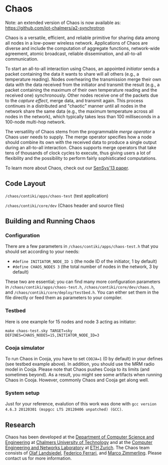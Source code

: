 Chaos
======

Note: an extended version of Chaos is now available as: https://github.com/iot-chalmers/a2-synchrotron

Chaos is a versatile, efficient, and reliable primitive for sharing data among all nodes in a low-power wireless network.
Applications of Chaos are diverse and include the computation of aggregate functions, network-wide agreement, atomic broadcast, reliable dissemination, and all-to-all communication.

To start an all-to-all interaction using Chaos, an appointed *initiator* sends a packet containing the data it wants to share will all others (e.g., a temperature reading).
Nodes overhearing the transmission merge their own data with the data received from the initiator and transmit the result (e.g., a packet containing the maximum of their own temperature reading and the received one) synchronously.
Other nodes receive one of the packets due to the *capture effect*, merge data, and transmit again.
This process continues in a distributed and "chaotic" manner until all nodes in the network share the same data (e.g., the maximum temperature across all nodes in the network), which typically  takes less than 100 milliseconds in a 100-node multi-hop network.

The versatility of Chaos stems from the programmable *merge operator* a Chaos user needs to supply.
The merge operator specifies how a node should combine its own with the received data to produce a single output during an all-to-all interaction.
Chaos supports merge operators that take tens of thousands of clock cycles to execute, thus giving users a lot of flexibility and the possibility to perform fairly sophisticated computations.

To learn more about Chaos, check out our [SenSys'13 paper](http://dl.acm.org/citation.cfm?id=2517358).

Code Layout
-----------

`/chaos/contiki/apps/chaos-test` (test application)

`/chaos/contiki/core/dev` (Chaos header and source files)


Building and Running Chaos
----------------------

### Configuration 

There are a few parameters in `/chaos/contiki/apps/chaos-test.h` that you should set according to your needs:

* `#define INITIATOR_NODE_ID 1` (the node ID of the initiator, 1 by default)
* `#define CHAOS_NODES 3` (the total number of nodes in the network, 3 by default)

These two are essential; you can find many more configuration parameters in `/chaos/contiki/apps/chaos-test.h`, `/chaos/contiki/core/dev/chaos.h`, and `/chaos/contiki/core/deploy/testbed.h`. You can either set them in the file directly or feed them as parameters to your compiler.

### Testbed

Here is one example for 15 nodes and node 3 acting as initiator:

`make chaos-test.sky TARGET=sky DEFINES=CHAOS_NODES=15,INITIATOR_NODE_ID=3`

### Cooja simulator 

To run Chaos in Cooja, you have to set `COOJA=1` (0 by default) in your defines (see testbed example above). In addition, you should use the MRM radio model in Cooja. Please note that Chaos pushes Cooja to its limits (and sometimes beyond). As a result, you might see some artifacts when running Chaos in Cooja. However, commonly Chaos and Cooja get along well.

### System setup 

Just for your reference, evalution of this work was done with `gcc version 4.6.3 20120301 (mspgcc LTS 20120406 unpatched) (GCC)`.

Research
--------

Chaos has been developed at the [Department of Computer Science and Engineering](http://www.chalmers.se/cse/EN/) at [Chalmers University of Technology](http://www.chalmers.se/en/Pages/default.aspx) and at the [Computer Engineering and Networks Laboratory](http://www.tec.ethz.ch/) at [ETH Zurich](http://www.ethz.ch/index_EN). The Chaos team consists of [Olaf Landsiedel](http://www.cse.chalmers.se/~olafl/), [Federico Ferrari](https://scholar.google.com/citations?user=we7bxaUAAAAJ&hl=en), and [Marco Zimmerling](https://wwwpub.zih.tu-dresden.de/~mzimmerl/). Please contact us for more information.
